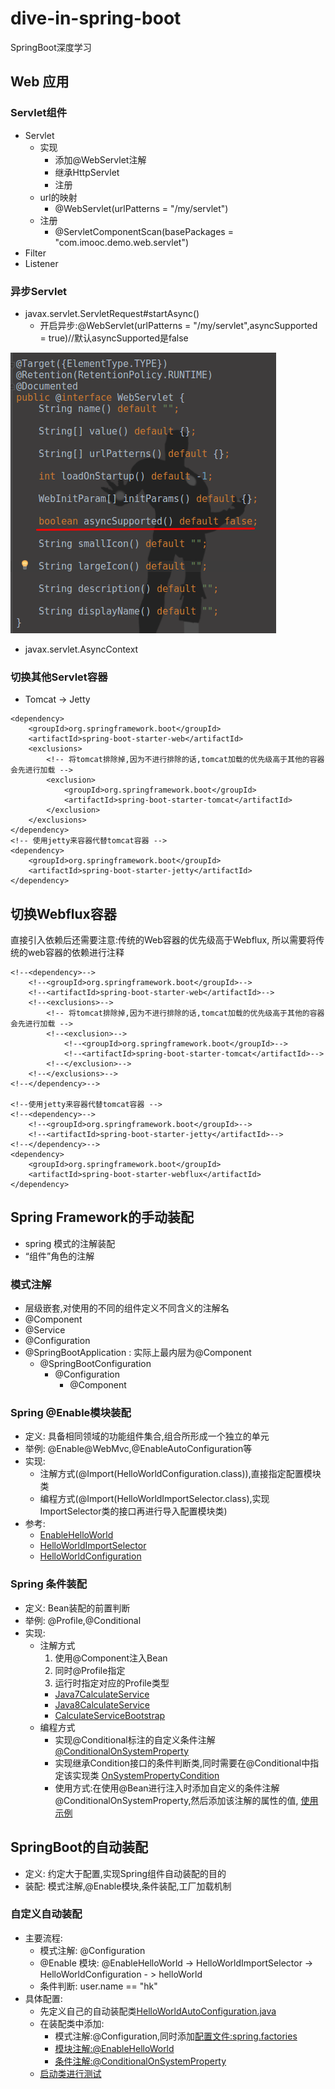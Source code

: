 # dive-in-spring-boot
SpringBoot深度学习

## Web 应用
### Servlet组件
* Servlet
    * 实现
        * 添加@WebServlet注解
        * 继承HttpServlet
        * 注册
    * url的映射
        * @WebServlet(urlPatterns = "/my/servlet")
    * 注册
        * @ServletComponentScan(basePackages = "com.imooc.demo.web.servlet")
* Filter
* Listener
### 异步Servlet
* javax.servlet.ServletRequest#startAsync()
    * 开启异步:@WebServlet(urlPatterns = "/my/servlet",asyncSupported = true)//默认asyncSupported是false
    
![异步startAsync](https://raw.githubusercontent.com/kvenLin/dive-in-spring-boot/master/src/main/resources/images/选区_019.png)

* javax.servlet.AsyncContext
### 切换其他Servlet容器
* Tomcat -> Jetty
```
<dependency>
    <groupId>org.springframework.boot</groupId>
    <artifactId>spring-boot-starter-web</artifactId>
    <exclusions>
        <!-- 将tomcat排除掉,因为不进行排除的话,tomcat加载的优先级高于其他的容器会先进行加载 -->
        <exclusion>
            <groupId>org.springframework.boot</groupId>
            <artifactId>spring-boot-starter-tomcat</artifactId>
        </exclusion>
    </exclusions>
</dependency>
<!-- 使用jetty来容器代替tomcat容器 -->
<dependency>
    <groupId>org.springframework.boot</groupId>
    <artifactId>spring-boot-starter-jetty</artifactId>
</dependency>
```
## 切换Webflux容器
直接引入依赖后还需要注意:传统的Web容器的优先级高于Webflux,
所以需要将传统的web容器的依赖进行注释
```
<!--<dependency>-->
    <!--<groupId>org.springframework.boot</groupId>-->
    <!--<artifactId>spring-boot-starter-web</artifactId>-->
    <!--<exclusions>-->
        <!-- 将tomcat排除掉,因为不进行排除的话,tomcat加载的优先级高于其他的容器会先进行加载 -->
        <!--<exclusion>-->
            <!--<groupId>org.springframework.boot</groupId>-->
            <!--<artifactId>spring-boot-starter-tomcat</artifactId>-->
        <!--</exclusion>-->
    <!--</exclusions>-->
<!--</dependency>-->

<!--使用jetty来容器代替tomcat容器 -->
<!--<dependency>-->
    <!--<groupId>org.springframework.boot</groupId>-->
    <!--<artifactId>spring-boot-starter-jetty</artifactId>-->
<!--</dependency>-->
<dependency>
    <groupId>org.springframework.boot</groupId> 
    <artifactId>spring-boot-starter-webflux</artifactId>
</dependency>
```

## Spring Framework的手动装配
* spring 模式的注解装配
* “组件”角色的注解
### 模式注解
* 层级嵌套,对使用的不同的组件定义不同含义的注解名
* @Component 
* @Service 
* @Configuration 
* @SpringBootApplication : 实际上最内层为@Component
    * @SpringBootConfiguration
        * @Configuration
            * @Component 
### Spring @Enable模块装配
* 定义: 具备相同领域的功能组件集合,组合所形成一个独立的单元
* 举例: @Enable@WebMvc,@EnableAutoConfiguration等
* 实现: 
    * 注解方式(@Import(HelloWorldConfiguration.class)),直接指定配置模块类
    * 编程方式(@Import(HelloWorldImportSelector.class),实现ImportSelector类的接口再进行导入配置模块类)
* 参考:
    * [EnableHelloWorld](http://github.com/kvenLin/dive-in-spring-boot/blob/master/src/main/java/com/imooc/demo/annotation/EnableHelloWorld.java)
    * [HelloWorldImportSelector](http://github.com/kvenLin/dive-in-spring-boot/blob/master/src/main/java/com/imooc/demo/annotation/HelloWorldImportSelector.java)
    * [HelloWorldConfiguration](http://github.com/kvenLin/dive-in-spring-boot/blob/master/src/main/java/com/imooc/demo/configuration/HelloWorldConfiguration.java)
### Spring 条件装配
* 定义: Bean装配的前置判断
* 举例: @Profile,@Conditional
* 实现: 
    * 注解方式
        1. 使用@Component注入Bean
        2. 同时@Profile指定
        3. 运行时指定对应的Profile类型
        * [Java7CalculateService](http://github.com/kvenLin/dive-in-spring-boot/blob/master/src/main/java/com/imooc/demo/service/impl/Java7CalculateService.java)
        * [Java8CalculateService](http://github.com/kvenLin/dive-in-spring-boot/blob/master/src/main/java/com/imooc/demo/service/impl/Java8CalculateService.java)
        * [CalculateServiceBootstrap](http://github.com/kvenLin/dive-in-spring-boot/blob/master/src/main/java/com/imooc/demo/bootstrap/CalculateServiceBootstrap.java)
    * 编程方式
        * 实现@Conditional标注的自定义条件注解
        [@ConditionalOnSystemProperty](http://github.com/kvenLin/dive-in-spring-boot/blob/master/src/main/java/com/imooc/demo/condition/ConditionalOnSystemProperty.java)
        * 实现继承Condition接口的条件判断类,同时需要在@Conditional中指定该实现类
        [OnSystemPropertyCondition](http://github.com/kvenLin/dive-in-spring-boot/blob/master/src/main/java/com/imooc/demo/condition/OnSystemPropertyCondition.java)
        * 使用方式:在使用@Bean进行注入时添加自定义的条件注解@ConditionalOnSystemProperty,然后添加该注解的属性的值,
        [使用示例](http://github.com/kvenLin/dive-in-spring-boot/blob/master/src/main/java/com/imooc/demo/bootstrap/ConditionalOnSystemPropertyBootstrap.java)
        
 ## SpringBoot的自动装配
 * 定义: 约定大于配置,实现Spring组件自动装配的目的
 * 装配: 模式注解,@Enable模块,条件装配,工厂加载机制
### 自定义自动装配
* 主要流程: 
    * 模式注解: @Configuration
    * @Enable 模块: @EnableHelloWorld -> HelloWorldImportSelector -> HelloWorldConfiguration - > helloWorld
    * 条件判断: user.name == "hk"
* 具体配置:
    * 先定义自己的自动装配类[HelloWorldAutoConfiguration.java](http://github.com/kvenLin/dive-in-spring-boot/blob/master/src/main/java/com/imooc/demo/configuration/HelloWorldAutoConfiguration.java)
    * 在装配类中添加:
        * 模式注解:@Configuration,同时添加[配置文件:spring.factories](https://raw.githubusercontent.com/kvenLin/dive-in-spring-boot/master/src/main/resources/META-INF/spring.factories)
        * [模块注解:@EnableHelloWorld](http://github.com/kvenLin/dive-in-spring-boot/blob/master/src/main/java/com/imooc/demo/annotation/EnableHelloWorld.java)
        * [条件注解:@ConditionalOnSystemProperty](http://github.com/kvenLin/dive-in-spring-boot/blob/master/src/main/java/com/imooc/demo/condition/ConditionalOnSystemProperty.java)
    * [启动类进行测试](http://github.com/kvenLin/dive-in-spring-boot/blob/master/src/main/java/com/imooc/demo/bootstrap/EnableAutoConfigurationBootstrap.java)
    